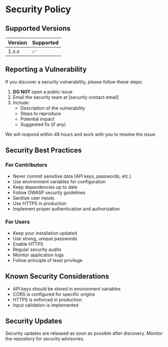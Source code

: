 # Security Policy

## Supported Versions

| Version | Supported          |
| ------- | ------------------ |
| 1.x.x   | :white_check_mark: |

## Reporting a Vulnerability

If you discover a security vulnerability, please follow these steps:

1. **DO NOT** open a public issue
2. Email the security team at [security contact email]
3. Include:
   - Description of the vulnerability
   - Steps to reproduce
   - Potential impact
   - Suggested fix (if any)

We will respond within 48 hours and work with you to resolve the issue.

## Security Best Practices

### For Contributors

- Never commit sensitive data (API keys, passwords, etc.)
- Use environment variables for configuration
- Keep dependencies up to date
- Follow OWASP security guidelines
- Sanitize user inputs
- Use HTTPS in production
- Implement proper authentication and authorization

### For Users

- Keep your installation updated
- Use strong, unique passwords
- Enable HTTPS
- Regular security audits
- Monitor application logs
- Follow principle of least privilege

## Known Security Considerations

- API keys should be stored in environment variables
- CORS is configured for specific origins
- HTTPS is enforced in production
- Input validation is implemented

## Security Updates

Security updates are released as soon as possible after discovery. Monitor the repository for security advisories.
